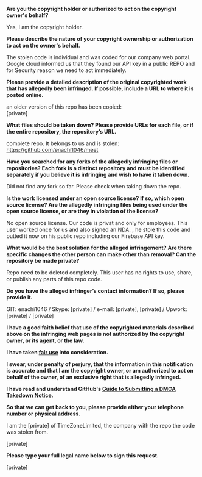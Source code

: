 **Are you the copyright holder or authorized to act on the copyright owner's behalf?**  
  
Yes, I am the copyright holder.  
  
**Please describe the nature of your copyright ownership or authorization to act on the owner's behalf.**  
  
The stolen code is individual and was coded for our company web portal. Google cloud informed us that they found our API key in a public REPO and for Security reason we need to act immediately.  
  
**Please provide a detailed description of the original copyrighted work that has allegedly been infringed. If possible, include a URL to where it is posted online.**  
  
an older version of this repo has been copied:  
[private]  
  
**What files should be taken down? Please provide URLs for each file, or if the entire repository, the repository’s URL.**  
  
complete repo. It belongs to us and is stolen:    
https://github.com/enachi1046/meet  
  
**Have you searched for any forks of the allegedly infringing files or repositories? Each fork is a distinct repository and must be identified separately if you believe it is infringing and wish to have it taken down.**  
  
Did not find any fork so far. Please check when taking down the repo.  
  
**Is the work licensed under an open source license? If so, which open source license? Are the allegedly infringing files being used under the open source license, or are they in violation of the license?**  
  
No open source license. Our code is privat and only for employees. This user worked once for us and also signed an NDA. , he stole this code and putted it now on his public repo including our Firebase API key.  
  
**What would be the best solution for the alleged infringement? Are there specific changes the other person can make other than removal? Can the repository be made private?**  
  
Repo need to be deleted completely. This user has no rights to use, share, or publish any parts of this repo code.  
  
**Do you have the alleged infringer’s contact information? If so, please provide it.**  
  
GIT: enachi1046 / Skype: [private] / e-mail: [private], [private] / Upwork: [private] / [private]    
  
**I have a good faith belief that use of the copyrighted materials described above on the infringing web pages is not authorized by the copyright owner, or its agent, or the law.**  
  
**I have taken <a href="https://www.lumendatabase.org/topics/22">fair use</a> into consideration.**  
  
**I swear, under penalty of perjury, that the information in this notification is accurate and that I am the copyright owner, or am authorized to act on behalf of the owner, of an exclusive right that is allegedly infringed.**  
  
**I have read and understand GitHub's <a href="https://help.github.com/articles/guide-to-submitting-a-dmca-takedown-notice/">Guide to Submitting a DMCA Takedown Notice</a>.**  
  
**So that we can get back to you, please provide either your telephone number or physical address.**  
  
I am the [private] of TimeZoneLimited, the company with the repo the code was stolen from.  
  
[private]  
  
**Please type your full legal name below to sign this request.**  
  
[private]  
